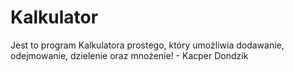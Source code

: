 # Kalkulator
Jest to program Kalkulatora prostego, który umożliwia dodawanie, odejmowanie, dzielenie oraz mnożenie! - Kacper Dondzik
